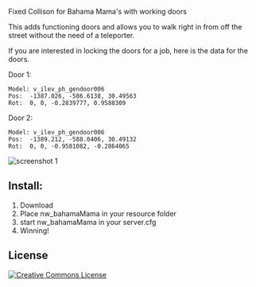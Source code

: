 Fixed Collison for Bahama Mama's with working doors

This adds functioning doors and allows you to walk right in from off the street without the need of a teleporter.

If you are interested in locking the doors for a job, here is the data for the doors.

Door 1:
```
Model: v_ilev_ph_gendoor006
Pos:  -1387.026, -586.6138, 30.49563
Rot:  0, 0, -0.2839777, 0.9588309
```
Door 2:
```
Model: v_ilev_ph_gendoor006
Pos:  -1389.212, -588.0406, 30.49132
Rot:  0, 0, -0.9581082, -0.2864065
```
![screenshot 1](https://i.gyazo.com/5b40f600b05da51305e500f9afb15016.jpg)

## Install:

1) Download
2) Place nw_bahamaMama in your resource folder
3) start nw_bahamaMama in your server.cfg
4) Winning!

## License
<a rel="license" href="http://creativecommons.org/licenses/by-nc/4.0/"><img alt="Creative Commons License" style="border-width:0" src="https://i.creativecommons.org/l/by-nc/3.0/88x31.png" /></a>

